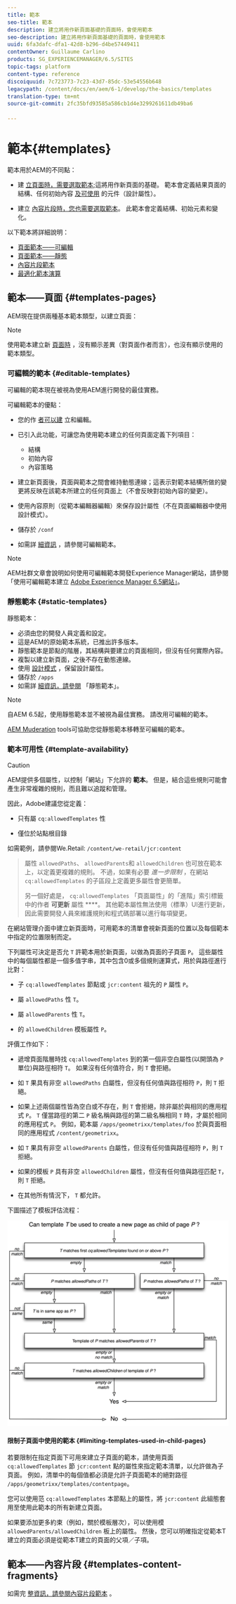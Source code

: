 ```yaml
---
title: 範本
seo-title: 範本
description: 建立將用作新頁面基礎的頁面時，會使用範本
seo-description: 建立將用作新頁面基礎的頁面時，會使用範本
uuid: 6fa3dafc-dfa1-42d8-b296-d4be57449411
contentOwner: Guillaume Carlino
products: SG_EXPERIENCEMANAGER/6.5/SITES
topic-tags: platform
content-type: reference
discoiquuid: 7c723773-7c23-43d7-85dc-53e54556b648
legacypath: /content/docs/en/aem/6-1/develop/the-basics/templates
translation-type: tm+mt
source-git-commit: 2fc35bfd93585a586cb1d4e3299261611db49ba6

---
```



# 範本{#templates}

範本用於AEM的不同點：

* 建 [立頁面時，需要選取範本](#templates-pages);這將用作新頁面的基礎。 範本會定義結果頁面的結構、任何初始內容 [及可使用](/help/sites-authoring/default-components.md) 的元件（設計屬性）。

* 建立 [內容片段時，您也需要選取範本](#templates-content-fragments)。 此範本會定義結構、初始元素和變化。

以下範本將詳細說明：

* [頁面範本——可編輯](/help/sites-developing/page-templates-editable.md)
* [頁面範本——靜態](/help/sites-developing/page-templates-static.md)
* [內容片段範本](/help/sites-developing/content-fragment-templates.md)
* [最適化範本演算](/help/sites-developing/templates-adaptive-rendering.md)

## 範本——頁面 {#templates-pages}

AEM現在提供兩種基本範本類型，以建立頁面：

>[!NOTE]
>
>使用範本建立新 [頁面時](/help/sites-authoring/managing-pages.md#creating-a-new-page) ，沒有顯示差異（對頁面作者而言），也沒有顯示使用的範本類型。

### 可編輯的範本 {#editable-templates}

可編輯的範本現在被視為使用AEM進行開發的最佳實務。

可編輯範本的優點：

* 您的作 [者可](/help/sites-authoring/templates.md#creating-a-new-template-template-author)[以建](/help/sites-authoring/templates.md#editing-a-template-structure-template-author) 立和編輯。

* 已引入此功能，可讓您為使用範本建立的任何頁面定義下列項目：

   * 結構
   * 初始內容
   * 內容策略

* 建立新頁面後，頁面與範本之間會維持動態連線；這表示對範本結構所做的變更將反映在該範本所建立的任何頁面上（不會反映對初始內容的變更）。
* 使用內容原則（從範本編輯器編輯）來保存設計屬性（不在頁面編輯器中使用設計模式）。
* 儲存於 `/conf`
* 如需詳 [細資訊](/help/sites-developing/page-templates-editable.md) ，請參閱可編輯範本。

>[!NOTE]
>
>AEM社群文章會說明如何使用可編輯範本開發Experience Manager網站，請參閱「使用可編輯範本建立 [Adobe Experience Manager 6.5網站」](https://helpx.adobe.com/experience-manager/using/first_aem64_website.html)。

### 靜態範本 {#static-templates}

靜態範本：

* 必須由您的開發人員定義和設定。
* 這是AEM的原始範本系統，已推出許多版本。
* 靜態範本是節點的階層，其結構與要建立的頁面相同，但沒有任何實際內容。
* 複製以建立新頁面，之後不存在動態連線。
* 使用 [設計模式](/help/sites-authoring/default-components-designmode.md) ，保留設計屬性。
* 儲存於 `/apps`
* 如需詳 [細資訊，請參閱](/help/sites-developing/page-templates-static.md) 「靜態範本」。

>[!NOTE]
>
>自AEM 6.5起，使用靜態範本並不被視為最佳實務。 請改用可編輯的範本。
>
>[AEM Muderation](modernization-tools.md) tools可協助您從靜態範本移轉至可編輯的範本。

### 範本可用性 {#template-availability}

>[!CAUTION]
>
>AEM提供多個屬性，以控制「網站」下允許的 **範本**。 但是，結合這些規則可能會產生非常複雜的規則，而且難以追蹤和管理。
>
>因此，Adobe建議您從定義：
>
>* 只有屬 `cq:allowedTemplates` 性
   >
   >
* 僅位於站點根目錄
>
>
如需範例，請參閱We.Retail: `/content/we-retail/jcr:content`
>
>屬性 `allowedPaths`、 `allowedParents`和 `allowedChildren` 也可放在範本上，以定義更複雜的規則。 不過，如果有必要 *進一步限制* ，在網站 `cq:allowedTemplates` 的子區段上定義更多屬性會更簡單。
>
>另一個好處是， `cq:allowedTemplates` 「頁面屬性」的「進階」索引標籤中的作者 **可更新** 屬性 ****。 其他範本屬性無法使用（標準）UI進行更新，因此需要開發人員來維護規則和程式碼部署以進行每項變更。

在網站管理介面中建立新頁面時，可用範本的清單會視新頁面的位置以及每個範本中指定的位置限制而定。

下列屬性可決定是否允 `T` 許範本用於新頁面，以做為頁面的子頁面 `P`。 這些屬性中的每個屬性都是一個多值字串，其中包含0或多個規則運算式，用於與路徑進行比對：

* 子 `cq:allowedTemplates` 節點或 `jcr:content` 祖先的 `P` 屬性 `P`。

* 屬 `allowedPaths` 性 `T`。

* 屬 `allowedParents` 性 `T`。

* 的 `allowedChildren` 模板屬性 `P`。

評價工作如下：

* 遞增頁面階層時找 `cq:allowedTemplates` 到的第一個非空白屬性(以開頭為 `P` 單位)與路徑相符 `T`。 如果沒有任何值符合，則 `T` 會拒絕。

* 如 `T` 果具有非空 `allowedPaths` 白屬性，但沒有任何值與路徑相符 `P`，則 `T` 拒絕。

* 如果上述兩個屬性皆為空白或不存在，則 `T` 會拒絕，除非屬於與相同的應用程式 `P`。 `T` 僅當路徑的第二 `P` 級名稱與路徑的第二級名稱相同 `T` 時，才屬於相同的應用程式 `P`。 例如，範本屬 `/apps/geometrixx/templates/foo` 於與頁面相同的應用程式 `/content/geometrixx`。

* 如 `T` 果具有非空 `allowedParents` 白屬性，但沒有任何值與路徑相符 `P`，則 `T` 拒絕。

* 如果的模板 `P` 具有非空 `allowedChildren` 屬性，但沒有任何值與路徑匹配 `T`，則 `T` 拒絕。

* 在其他所有情況下， `T` 都允許。

下圖描述了模板評估流程：

![chlimage_1-176](assets/chlimage_1-176.png)

#### 限制子頁面中使用的範本 {#limiting-templates-used-in-child-pages}

若要限制在指定頁面下可用來建立子頁面的範本，請使用頁面 `cq:allowedTemplates` 節 `jcr:content` 點的屬性來指定範本清單，以允許做為子頁面。 例如，清單中的每個值都必須是允許子頁面範本的絕對路徑 `/apps/geometrixx/templates/contentpage`。

您可以使用范 `cq:allowedTemplates` 本節點上的屬性，將 `jcr:content` 此組態套用至使用此範本的所有新建立頁面。

如果要添加更多約束（例如，關於模板層次），可以使用模 `allowedParents/allowedChildren` 板上的屬性。 然後，您可以明確指定從範本T建立的頁面必須是從範本T建立的頁面的父項／子項。

## 範本——內容片段 {#templates-content-fragments}

如需完 [整資訊，請參閱內容片段範本](/help/sites-developing/content-fragment-templates.md) 。
